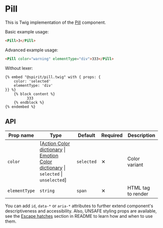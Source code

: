 # Pill

This is Twig implementation of the [Pill] component.

Basic example usage:

```html
<Pill>3</Pill>
```

Advanced example usage:

```html
<Pill color="warning" elementType="div">333</Pill>
```

Without lexer:

```twig
{% embed "@spirit/pill.twig" with { props: {
    color: 'selected'
    elementType: 'div'
}} %}
    {% block content %}
          333
    {% endblock %}
{% endembed %}
```

## API

| Prop name     | Type                                                                                                                        | Default    | Required | Description        |
| ------------- | --------------------------------------------------------------------------------------------------------------------------- | ---------- | -------- | ------------------ |
| `color`       | [[Action Color dictionary][dictionary-color] \| [Emotion Color dictionary][dictionary-color] \| `selected` \| `unselected`] | `selected` | ✕        | Color variant      |
| `elementType` | `string`                                                                                                                    | `span`     | ✕        | HTML tag to render |

You can add `id`, `data-*` or `aria-*` attributes to further extend component's
descriptiveness and accessibility. Also, UNSAFE styling props are available,
see the [Escape hatches][escape-hatches] section in README to learn how and when to use them.

[pill]: https://github.com/lmc-eu/spirit-design-system/tree/main/packages/web/src/scss/components/Pill
[dictionary-color]: https://github.com/lmc-eu/spirit-design-system/tree/main/docs/DICTIONARIES.md#color
[escape-hatches]: https://github.com/lmc-eu/spirit-design-system/tree/main/packages/web-twig/README.md#escape-hatches
